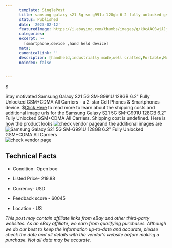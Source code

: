 ```yaml
---
      template: SinglePost
      title: samsung galaxy s21 5g sm g991u 128gb 6 2 fully unlocked gsm cdma all carriers
      status: Published
      date: '2023-02-12'
      featuredImage: https://i.ebayimg.com/thumbs/images/g/k0cAAOSwjJJjnqYS/s-l225.jpg
      categories: 
      excerpt: >-
        [smartphone,device ,hand held device]
      meta:
      canonicalLink: ''
      description: [handheld,industrially made,well crafted,Portable,Mobile,Compact,Convenient,Lightweight,Maneuverable,Man-portable,Miniature,Carriable,Hand-held,Light,Holdable,Transportable,Mobile device,Pocket-sized,On-the-go,Wireless,Cordless,Compact size,Convenient size, smartphone,device ,hand held device]
      noindex: false
      
        
---
```

$

Stay motivated Samsung Galaxy S21 5G SM-G991U 128GB 6.2" Fully Unlocked GSM+CDMA All Carriers - a 2-star Cell Phones & Smartphones device.
$[Click Here](https://www.ebay.com/itm/175538269326?hash=item28dee56c8e%3Ag%3Ak0cAAOSwjJJjnqYS&mkevt=1&mkcid=1&mkrid=711-53200-19255-0&campid=%253CePNCampaignId%253E&customid=%253CreferenceId%253E&toolid=10049) to read more to learn about the shipping costs and additional image urls for the Samsung Galaxy S21 5G SM-G991U 128GB 6.2" Fully Unlocked GSM+CDMA All Carriers. Shipping cost is undefined. Here is how the product looks ![check vendor page](https://i.ebayimg.com/thumbs/images/g/k0cAAOSwjJJjnqYS/s-l225.jpg)and the additional images are![Samsung Galaxy S21 5G SM-G991U 128GB 6.2" Fully Unlocked GSM+CDMA All Carriers](https://i.ebayimg.com/images/g/k0cAAOSwjJJjnqYS/s-l960.jpg)![check vendor page](https://origin-galleryplus.ebayimg.com/ws/web/175538269326_2_0_1/225x225.jpg)



 ## Technical Facts 



     
      

 - Condition- Open box 


      

 - Listed Price- 219.88 


      

 - Currency- USD 


      

 - Feedback score - 60045 


      

 - Location - US 


      
      

 *_This post may contain affiliate links from eBay and other third-party websites. As an eBay affiliate, we earn from qualifying purchases. Although we do our best to keep the information up-to-date and accurate, please check the date and all details with the vendor's website before making a purchase. Not all data may be accurate._*






